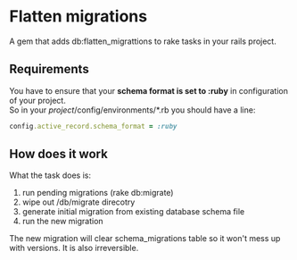 Flatten migrations
===================

A gem that adds db:flatten_migrattions to rake tasks in your rails project.

Requirements
------------

You have to ensure that your **schema format is set to :ruby** in configuration of
your project.  
So in your *project*/config/environments/*.rb you should have a line:  
```ruby
config.active_record.schema_format = :ruby
```

How does it work
----------------

What the task does is:

  1. run pending migrations (rake db:migrate)
  2. wipe out <PROJECT>/db/migrate direcotry
  3. generate initial migration from existing database schema file
  4. run the new migration

The new migration will clear schema_migrations table so it won't mess up
with versions. It is also irreversible.